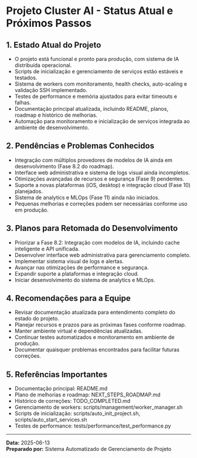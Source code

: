 # Projeto Cluster AI - Status Atual e Próximos Passos

## 1. Estado Atual do Projeto

- O projeto está funcional e pronto para produção, com sistema de IA distribuída operacional.
- Scripts de inicialização e gerenciamento de serviços estão estáveis e testados.
- Sistema de workers com monitoramento, health checks, auto-scaling e validação SSH implementado.
- Testes de performance e memória ajustados para evitar timeouts e falhas.
- Documentação principal atualizada, incluindo README, planos, roadmap e histórico de melhorias.
- Automação para monitoramento e inicialização de serviços integrada ao ambiente de desenvolvimento.

## 2. Pendências e Problemas Conhecidos

- Integração com múltiplos provedores de modelos de IA ainda em desenvolvimento (Fase 8.2 do roadmap).
- Interface web administrativa e sistema de logs visual ainda incompletos.
- Otimizações avançadas de recursos e segurança (Fase 9) pendentes.
- Suporte a novas plataformas (iOS, desktop) e integração cloud (Fase 10) planejados.
- Sistema de analytics e MLOps (Fase 11) ainda não iniciados.
- Pequenas melhorias e correções podem ser necessárias conforme uso em produção.

## 3. Planos para Retomada do Desenvolvimento

- Priorizar a Fase 8.2: Integração com modelos de IA, incluindo cache inteligente e API unificada.
- Desenvolver interface web administrativa para gerenciamento completo.
- Implementar sistema visual de logs e alertas.
- Avançar nas otimizações de performance e segurança.
- Expandir suporte a plataformas e integração cloud.
- Iniciar desenvolvimento do sistema de analytics e MLOps.

## 4. Recomendações para a Equipe

- Revisar documentação atualizada para entendimento completo do estado do projeto.
- Planejar recursos e prazos para as próximas fases conforme roadmap.
- Manter ambiente virtual e dependências atualizadas.
- Continuar testes automatizados e monitoramento em ambiente de produção.
- Documentar quaisquer problemas encontrados para facilitar futuras correções.

## 5. Referências Importantes

- Documentação principal: README.md
- Plano de melhorias e roadmap: NEXT_STEPS_ROADMAP.md
- Histórico de correções: TODO_COMPLETED.md
- Gerenciamento de workers: scripts/management/worker_manager.sh
- Scripts de inicialização: scripts/auto_init_project.sh, scripts/auto_start_services.sh
- Testes de performance: tests/performance/test_performance.py

---

**Data:** 2025-06-13  
**Preparado por:** Sistema Automatizado de Gerenciamento de Projeto
